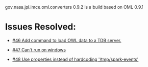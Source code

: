 gov.nasa.jpl.imce.oml.converters 0.9.2 is a build based on OML 0.9.1

# Issues Resolved:

- [#46 Add command to load OWL data to a TDB server.](https://github.com/JPL-IMCE/gov.nasa.jpl.imce.oml.converters/issues/46)

- [#47 Can't run on windows](https://github.com/JPL-IMCE/gov.nasa.jpl.imce.oml.converters/issues/47)

- [#48 Use properties instead of hardcoding '/tmp/spark-events'](https://github.com/JPL-IMCE/gov.nasa.jpl.imce.oml.converters/issues/48)

